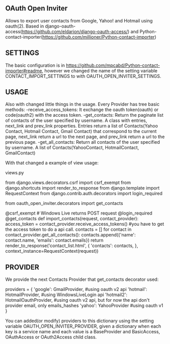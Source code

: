 OAuth Open Inviter
------------------
Allows to export user contacts from Google, Yahoo! and Hotmail using oauth(2).
Based in django-oauth-access(https://github.com/eldarion/django-oauth-access/)
and Python-contact-importer(https://github.com/millioner/Python-contact-importer)

SETTINGS
--------
The basic configuration is in https://github.com/mpcabd/Python-contact-importer#readme, however we changed the name of
the setting variable CONTACT_IMPORT_SETTINGS to with OAUTH_OPEN_INVITER_SETTINGS.

USAGE
-----
Also with changed little things in the usage. Every Provider has tree basic methods:
-receive_access_tokens: It exchange the oauth token(oauth) or code(oauth2) with the access token.
-get_contacts: Return the paginate list of contacts of the user specified by username. A class with entries, next_link
               and prev_link properties. Entries return a list of Contacts(Yahoo Contact, Hotmail Contact,
               Gmail Contact) that correspond to the current page, next_link return a url to the next page, and
               prev_link return a url to the previous page.
-get_all_contacts: Return all contacts of the user specified by username. A list of Contacts(YahooContact,
                HotmailContact, GmailContact)

With that changed a example of view usage:

views.py

from django.views.decorators.csrf import csrf_exempt
from django.shortcuts import render_to_response
from django.template import RequestContext
from django.contrib.auth.decorators import login_required

from oauth_open_inviter.decorators import get_contacts

@csrf_exempt # Windows Live returns POST request
@login_required
@get_contacts
def import_contacts(request, contact_provider):
    access_token = contact_provider.receive_access_tokens() #you have to get the access token to do a api call.
    contacts = []
    for contact in contact_provider.get_all_contacts():
        contacts.append({'name': contact.name, 'emails': contact.emails})
    return render_to_response('contact_list.html', {
        'contacts': contacts,
        }, context_instance=RequestContext(request))

PROVIDER
--------
We provide the next Contacts Provider that get_contacts decorator used:

providers = {
    'google': GmailProvider, #using oauth v2 api
    'hotmail': HotmailProvider, #using WindowsLiveLogin api
    'hotmail2': HotmailOauthProvider, #using oauth v2 api, but for now the api don't provider email, only emails_hashes
    'yahoo': YahooProvider #using oauth v1
}

You can added(or modify) providers to this dictionary using the setting variable OAUTH_OPEN_INVITER_PROVIDER, given a
dictionary when each key is a service name and each value is a BaseProvider and BasicAccess, OAuthAccess or
OAuth2Access child class.
